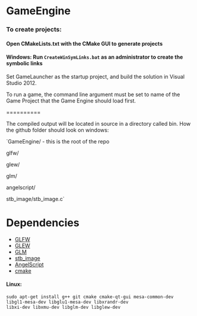 GameEngine
==========


### To create projects:

#### Open CMakeLists.txt with the CMake GUI to generate projects

#### Windows: Run `CreateWinSymLinks.bat` as an administrator to create the symbolic links

Set GameLauncher as the startup project, and build the solution in Visual Studio 2012.

To run a game, the command line argument must be set to name of the Game Project that the Game Engine should load first.

==========

The compiled output will be located in source in a directory called bin.
How the github folder should look on windows:

`GameEngine/ - this is the root of the repo

glfw/

glew/

glm/

angelscript/

stb_image/stb_image.c`

Dependencies
==========

* [GLFW](http://www.glfw.org/)
* [GLEW](http://glew.sourceforge.net/)
* [GLM](http://glm.g-truc.net/)
* [stb_image](http://nothings.org/stb_image.c)
* [AngelScript](http://www.angelcode.com/angelscript/)
* [cmake](http://www.cmake.org/)

#### Linux: 

    sudo apt-get install g++ git cmake cmake-qt-gui mesa-common-dev libgl1-mesa-dev libglu1-mesa-dev libxrandr-dev
    libxi-dev libxmu-dev libglm-dev libglew-dev


